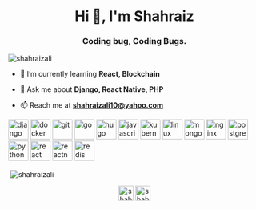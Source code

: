 <h1 align="center">Hi 👋, I'm Shahraiz</h1>
<h3 align="center">Coding bug, Coding Bugs.</h3>

<p align="left"> <img src="https://komarev.com/ghpvc/?username=shahraizali" alt="shahraizali" /> </p>

- 🌱 I’m currently learning **React, Blockchain**

- 💬 Ask me about **Django, React Native, PHP**

- 📫 Reach me at **shahraizali10@yahoo.com**

<p align="left"><img src="https://devicons.github.io/devicon/devicon.git/icons/django/django-original.svg" alt="django" width="40" height="40"/> <img src="https://devicons.github.io/devicon/devicon.git/icons/docker/docker-original-wordmark.svg" alt="docker" width="40" height="40"/> <img src="https://www.vectorlogo.zone/logos/git-scm/git-scm-icon.svg" alt="git" width="40" height="40"/> <img src="https://devicons.github.io/devicon/devicon.git/icons/go/go-original.svg" alt="go" width="40" height="40"/> <img src="https://api.iconify.design/logos-hugo.svg" alt="hugo" width="40" height="40"/> <img src="https://devicons.github.io/devicon/devicon.git/icons/javascript/javascript-original.svg" alt="javascript" width="40" height="40"/> <img src="https://www.vectorlogo.zone/logos/kubernetes/kubernetes-icon.svg" alt="kubernetes" width="40" height="40"/> <img src="https://devicons.github.io/devicon/devicon.git/icons/linux/linux-original.svg" alt="linux" width="40" height="40"/> <img src="https://devicons.github.io/devicon/devicon.git/icons/mongodb/mongodb-original-wordmark.svg" alt="mongodb" width="40" height="40"/> <img src="https://devicons.github.io/devicon/devicon.git/icons/nginx/nginx-original.svg" alt="nginx" width="40" height="40"/> <img src="https://devicons.github.io/devicon/devicon.git/icons/postgresql/postgresql-original-wordmark.svg" alt="postgresql" width="40" height="40"/> <img src="https://devicons.github.io/devicon/devicon.git/icons/python/python-original.svg" alt="python" width="40" height="40"/> <img src="https://devicons.github.io/devicon/devicon.git/icons/react/react-original-wordmark.svg" alt="react" width="40" height="40"/> <img src="https://reactnative.dev/img/header_logo.svg" alt="reactnative" width="40" height="40"/> <img src="https://devicons.github.io/devicon/devicon.git/icons/redis/redis-original-wordmark.svg" alt="redis" width="40" height="40"/></p>

<p>&nbsp;<img align="center" src="https://github-readme-stats.vercel.app/api?username=shahraizali&show_icons=true" alt="shahraizali" /></p>

<p align="center">
<a href="https://twitter.com/shahraizali10" target="blank"><img align="center" src="https://cdn.jsdelivr.net/npm/simple-icons@3.0.1/icons/twitter.svg" alt="shahraizali" height="30" width="30" /></a>
<a href="https://linkedin.com/in/shahraizali10" target="blank"><img align="center" src="https://cdn.jsdelivr.net/npm/simple-icons@3.0.1/icons/linkedin.svg" alt="shahraizali" height="30" width="30" /></a>
</p>
